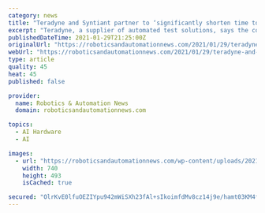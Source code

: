 ```yaml
---
category: news
title: "Teradyne and Syntiant partner to ‘significantly shorten time to market’ for new AI chips"
excerpt: "Teradyne, a supplier of automated test solutions, says the company’s UltraFLEX test platform has enabled AI chip company Syntiant to successfully ship millions of its microwatt-power, deep"
publishedDateTime: 2021-01-29T21:25:00Z
originalUrl: "https://roboticsandautomationnews.com/2021/01/29/teradyne-and-syntiant-partner-to-significantly-shorten-time-to-market-for-new-ai-chips/40076/"
webUrl: "https://roboticsandautomationnews.com/2021/01/29/teradyne-and-syntiant-partner-to-significantly-shorten-time-to-market-for-new-ai-chips/40076/"
type: article
quality: 45
heat: 45
published: false

provider:
  name: Robotics & Automation News
  domain: roboticsandautomationnews.com

topics:
  - AI Hardware
  - AI

images:
  - url: "https://roboticsandautomationnews.com/wp-content/uploads/2021/01/syntiant-Neural-Decision-Processors.jpg"
    width: 740
    height: 493
    isCached: true

secured: "OlrKvE0lfuOEZIYpu942mWiSXh23fAl+sIkoimfdMv8cz14j9e/hamt03KM4fH1IM0VPJjjT+STQzYid2GznjeUDQLA6M4aNQcFD1RQBO/wyKgee8g+NaRk75+CuRKJNttAOKAKrAaoaT9JLtHp29bEKbirJ645MEBB9GrzVkOh15B3dAY+13Ir2yiC7jM+BMsNQf4GoCNdaQ96vTDsrtmHWutHXHkkRwKRspPAKg5SDSFkWhyGPyy8+DIJk/z+3NAqDAnZ3A8pJ0M8ceaXE5A4Nbf756WwKy3Uy/ybU5K56mRU6qHje4QtTYW5XIFbpL8h/GnF9cvmwqB9tsAxQdVlvgOygcT1eu0Gczgd8tSU=;mRdcz1F1yIIo8p9MO8m13w=="
---
```


